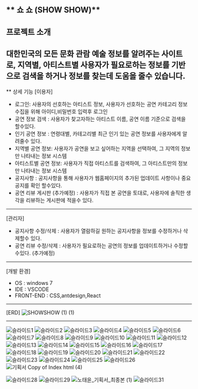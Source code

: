 ** 쇼 쇼 (SHOW SHOW)**
-----------------------------------
## 프로젝트 소개 
대한민국의 모든 문화 관람 예술 정보를 알려주는 사이트로, 지역별, 아티스트별 사용자가 필요로하는 정보를 기반으로 검색을 하거나
정보를 찾는데 도움을 줄수 있습니다. 
-------------------------------------------------------------------------
** 상세 기능 
[이용자]
- 로그인: 사용자의 선호하는 아티스트 정보, 사용자가 선호하는 공연 카테고리 정보 수집을 위해 아이디,비밀번호 입력후 로그인
- 공연 정보 검색 : 사용자가 찾고자하는 아티스트 이름, 공연 이름 기준으로 검색을 할수있다.
- 인기 공연 정보 : 연령대별, 카테고리별 최근 인기 있는 공연 정보를 사용자에게 알려줄수 있다.
- 지역별 공연 정보: 사용자가 공연을 보고 싶어하는 지역을 선택하여, 그 지역의 정보만 나타내는 정보 시스템
- 아티스트별 공연 정보: 사용자가 직접 아티스트를 검색하여, 그 아티스트만의 정보만 나타내는 정보 시스템
- 공지사항 : 공지사항을 통해 사용자가 웹홈페이지의 추가된 업데이트 사항이나 중요공지를 확인 할수있다.
- 공연 리뷰 게시판 (추가예정) : 사용자가 직접 본 공연을 토대로, 사용자에 솔직한 생각을 리뷰하는 게시판에 적을수 있다. 
----------------------------------------------------------------------------------------------------------------
[관리자]
- 공지사항 수정/삭제 : 사용자가 열람하길 원하는 공지사항을 정보를 수정하거나 삭제할수 있다.
- 공연 리뷰 수정/삭제 : 사용자가 필요로하는 공연의 정보를 업데이트하거나 수정할수있다. (추가예정)
----------------------------------------------------------------------------------------------------------------
[개발 환경]
- OS : windows 7
- IDE : VSCODE
- FRONT-END : CSS,antdesign,React
  
----------------------------------------------------------------------------------------------------------------

[ERD]
![SHOWSHOW (1) (1)](https://github.com/taeyoon0620/showshow/assets/165011661/5162362d-0933-497c-b7d0-496dfd7ff033)


------------------------------------------------------------------------------------------------------------------


![슬라이드1](https://github.com/taeyoon0620/showshow/assets/165011661/a94699e0-448c-4aac-b2ee-7022505e96d7)
![슬라이드2](https://github.com/taeyoon0620/showshow/assets/165011661/80060768-ecc5-4e2d-87a0-88eda8075072)
![슬라이드3](https://github.com/taeyoon0620/showshow/assets/165011661/d0a08092-11e1-49b0-9d93-4f6fd9fcd1da)
![슬라이드4](https://github.com/taeyoon0620/showshow/assets/165011661/91ac89e9-7b72-499f-ab42-2acf15ddaec4)
![슬라이드5](https://github.com/taeyoon0620/showshow/assets/165011661/2cbec1a5-025d-400e-b916-3eac2f45ebbd)
![슬라이드6](https://github.com/taeyoon0620/showshow/assets/165011661/d9033754-43a9-4c8f-9d63-ae1dd8df2538)
![슬라이드7](https://github.com/taeyoon0620/showshow/assets/165011661/2eee7e7b-9915-496a-a05f-d6b31f9d2e3a)
![슬라이드8](https://github.com/taeyoon0620/showshow/assets/165011661/c50b68f9-0b24-4342-9df4-f36b3cc3a1c3)
![슬라이드9](https://github.com/taeyoon0620/showshow/assets/165011661/1af49316-39af-4eb8-bc56-e92bb46536ee)
![슬라이드10](https://github.com/taeyoon0620/showshow/assets/165011661/54222be3-8d4e-48d9-96e5-b5c52596861c)
![슬라이드11](https://github.com/taeyoon0620/showshow/assets/165011661/ad578fbb-6559-4d63-b34e-781b6e57775b)
![슬라이드12](https://github.com/taeyoon0620/showshow/assets/165011661/bc00ff33-f3aa-43ec-ae0e-54bc1badac20)
![슬라이드13](https://github.com/taeyoon0620/showshow/assets/165011661/8f1c9b0c-1082-49ef-bd29-f7a895aa2508)
![슬라이드14](https://github.com/taeyoon0620/showshow/assets/165011661/5190134b-7ad1-45ff-97c4-6c40df35fe25)
![슬라이드15](https://github.com/taeyoon0620/showshow/assets/165011661/4e56d993-e4a3-4efa-85a0-7484917b6705)
![슬라이드16](https://github.com/taeyoon0620/showshow/assets/165011661/8b882562-ce0c-422b-ad08-590779d67d79)
![슬라이드17](https://github.com/taeyoon0620/showshow/assets/165011661/4315c0f1-3227-4288-bb64-a12ee1a49b29)
![슬라이드18](https://github.com/taeyoon0620/showshow/assets/165011661/02ba7a55-ae8d-46ab-a400-50571da4fb3d)
![슬라이드19](https://github.com/taeyoon0620/showshow/assets/165011661/f5c1b62d-a865-40b8-a138-213e822d1859)
![슬라이드20](https://github.com/taeyoon0620/showshow/assets/165011661/fbd8d997-bdc7-4c50-914b-8f5663cf83f4)
![슬라이드21](https://github.com/taeyoon0620/showshow/assets/165011661/ff5ef5a3-fcab-410b-bc77-c3f18590dd0e)
![슬라이드22](https://github.com/taeyoon0620/showshow/assets/165011661/c58b4b0d-12a9-4df6-81ea-64449f6b9f15)
![슬라이드23](https://github.com/taeyoon0620/showshow/assets/165011661/39f59416-8b67-4244-9c2b-83c1b55d907e)
![슬라이드24](https://github.com/taeyoon0620/showshow/assets/165011661/1567ae0c-1c96-47eb-9ff2-f51e15469e1d)
![슬라이드25](https://github.com/taeyoon0620/showshow/assets/165011661/30a0c0b0-d0e1-4209-ac27-8636f65a0a79)
![슬라이드26](https://github.com/taeyoon0620/showshow/assets/165011661/e6a61e0d-be47-4221-af2f-2dc685768748)
![기획서  Copy of Index html (4)](https://github.com/taeyoon0620/showshow/assets/165011661/85087071-ccfb-416b-911a-20f0dfe51b3b)

![슬라이드28](https://github.com/taeyoon0620/showshow/assets/165011661/68b992b5-5625-4a43-ad19-dea3d64bbba3)
![슬라이드29](https://github.com/taeyoon0620/showshow/assets/165011661/baea635a-a7e7-4cd7-a709-f35f7c7f8d17)
![노태윤_기획서_최종본 (1)](https://github.com/taeyoon0620/TIL/assets/165011661/dad0ee7e-7e17-4043-b825-6a03e1d221ec)
![슬라이드31](https://github.com/taeyoon0620/showshow/assets/165011661/f82d365d-325a-4729-ae01-fd230d06c2da)
